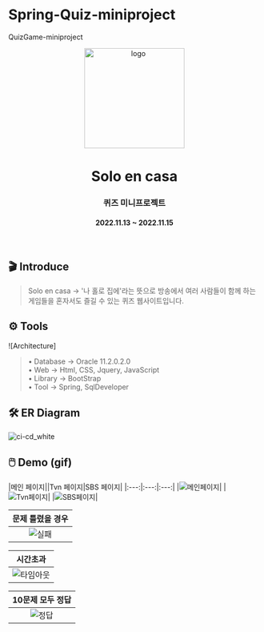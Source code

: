# Spring-Quiz-miniproject
QuizGame-miniproject

<p align="middle" >
    <img width="200px" src="https://github.com/lshyunee/Spring-Quiz-miniproject/assets/147044110/a1fc2acd-5008-49bb-9039-8f6303ff8e14" border='0' alt="logo"/>
</p>
<h1 align="middle">Solo en casa</h1>
<h3 align="middle">퀴즈 미니프로젝트</h3>
<h4 align="middle">2022.11.13 ~ 2022.11.15</h4>
<br />

## 🎬 Introduce
> Solo en casa -> '나 홀로 집에'라는 뜻으로 방송에서 여러 사람들이 함께 하는 게임들을 혼자서도 즐길 수 있는 퀴즈 웹사이트입니다. <br>


## ⚙️ Tools
![Architecture]
> • Database → Oracle 11.2.0.2.0 <br>
> • Web → Html, CSS, Jquery, JavaScript <br>
> • Library → BootStrap <br>
> • Tool → Spring, SqlDeveloper


## 🛠 ER Diagram
![ci-cd_white](https://github.com/lshyunee/Spring-Quiz-miniproject/assets/147044110/b8e751a1-cf69-483c-817f-5095e1454dd2)

## 🖱️ Demo (gif)
|메인 페이지||Tvn 페이지|SBS 페이지|
|:---:|:---:|:---:|
|![메인페이지](https://github.com/lshyunee/Spring-Quiz-miniproject/assets/147044110/dc20a634-ed66-4c5f-be3e-77a0ec85dd63)|
|![Tvn페이지](https://github.com/lshyunee/Spring-Quiz-miniproject/assets/147044110/1c83c245-f6ef-4e84-ab46-6e5b2b7a76a0)|
|![SBS페이지](https://github.com/lshyunee/Spring-Quiz-miniproject/assets/147044110/751894f9-5614-44fb-9652-667b6e228da9)|

|문제 틀렸을 경우|
|:---:|
|![실패](https://github.com/lshyunee/Spring-Quiz-miniproject/assets/147044110/5078569f-811f-40b8-b7f5-c425d1ed70b7)|

|시간초과|
|:---:|
|![타임아웃](https://github.com/lshyunee/Spring-Quiz-miniproject/assets/147044110/5868129e-afec-42f0-a292-2e92a4dd4fec)|

|10문제 모두 정답|
|:---:|
|![정답](https://github.com/lshyunee/Spring-Quiz-miniproject/assets/147044110/a112ca3a-abb9-4388-989a-5a286e49afae)|
